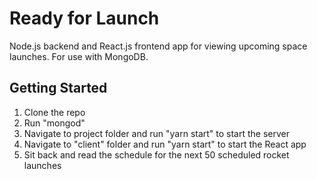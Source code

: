 # Ready for Launch
Node.js backend and React.js frontend app for viewing upcoming space launches. For use with MongoDB.

## Getting Started
1. Clone the repo
2. Run "mongod"
3. Navigate to project folder and run "yarn start" to start the server
4. Navigate to "client" folder and run "yarn start" to start the React app
5. Sit back and read the schedule for the next 50 scheduled rocket launches
